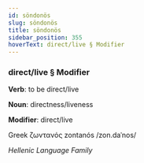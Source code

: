 ```yaml
---
id: söndonös
slug: söndonös
title: söndonös
sidebar_position: 355
hoverText: direct/live § Modifier
---
```


### direct/live § Modifier

**Verb**: to be direct/live

**Noun**: directness/liveness

**Modifier**: direct/live

Greek ζωντανός zontanós /zon.daˈnos/

*Hellenic Language Family*